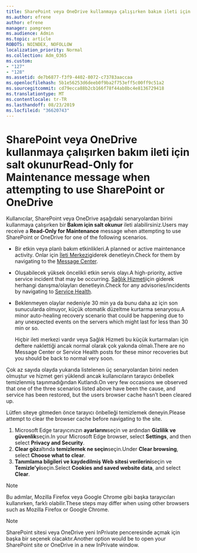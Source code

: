```yaml
---
title: SharePoint veya OneDrive kullanmaya çalışırken bakım ileti için salt okunur
ms.author: efrene
author: efrene
manager: pamgreen
ms.audience: Admin
ms.topic: article
ROBOTS: NOINDEX, NOFOLLOW
localization_priority: Normal
ms.collection: Adm_O365
ms.custom:
- "127"
- "128"
ms.assetid: de7b6877-f3f9-4402-8072-c73783aaccaa
ms.openlocfilehash: 5b1e56253d6deeb0f9ba2f753eff5c00ff9c51a2
ms.sourcegitcommit: cd79ecca88b2cb166f78f44ab8bc4e8136729418
ms.translationtype: MT
ms.contentlocale: tr-TR
ms.lasthandoff: 08/23/2019
ms.locfileid: "36620743"
---
```

# <a name="read-only-for-maintenance-message-when-attempting-to-use-sharepoint-or-onedrive"></a><span data-ttu-id="219a6-102">SharePoint veya OneDrive kullanmaya çalışırken bakım ileti için salt okunur</span><span class="sxs-lookup"><span data-stu-id="219a6-102">Read-Only for Maintenance message when attempting to use SharePoint or OneDrive</span></span>

<span data-ttu-id="219a6-103">Kullanıcılar, SharePoint veya OneDrive aşağıdaki senaryolardan birini kullanmaya çalışırken bir **Bakım için salt okunur** ileti alabilirsiniz.</span><span class="sxs-lookup"><span data-stu-id="219a6-103">Users may receive a **Read-Only for Maintenance** message when attempting to use SharePoint or OneDrive for one of the following scenarios.</span></span> 

-   <span data-ttu-id="219a6-104">Bir etkin veya planlı bakım etkinlikleri.</span><span class="sxs-lookup"><span data-stu-id="219a6-104">A planned or active maintenance activity.</span></span>  <span data-ttu-id="219a6-105">Onlar için [İleti Merkezi](https://portal.office.com/adminportal/home#/messagecenter)giderek denetleyin.</span><span class="sxs-lookup"><span data-stu-id="219a6-105">Check for them by navigating to the [Message Center](https://portal.office.com/adminportal/home#/messagecenter).</span></span>
-   <span data-ttu-id="219a6-106">Oluşabilecek yüksek öncelikli etkin servis olayı.</span><span class="sxs-lookup"><span data-stu-id="219a6-106">A high-priority, active service incident that may be occurring.</span></span> <span data-ttu-id="219a6-107">[Sağlık Hizmeti](https://portal.office.com/adminportal/home#/servicehealth)için giderek herhangi danışma/olayları denetleyin.</span><span class="sxs-lookup"><span data-stu-id="219a6-107">Check for any advisories/incidents by navigating to [Service Health](https://portal.office.com/adminportal/home#/servicehealth).</span></span>
-   <span data-ttu-id="219a6-108">Beklenmeyen olaylar nedeniyle 30 min ya da bunu daha az için son sunucularda olmuyor, küçük otomatik düzeltme kurtarma senaryosu.</span><span class="sxs-lookup"><span data-stu-id="219a6-108">A minor auto-healing recovery scenario that could be happening due to any unexpected events on the servers which might last for less than 30 min or so.</span></span> 
    
    <span data-ttu-id="219a6-109">Hiçbir ileti merkezi vardır veya Sağlık Hizmeti bu küçük kurtarmaları için deftere naklettiği ancak normal olarak çok yakında olmalı.</span><span class="sxs-lookup"><span data-stu-id="219a6-109">There are no Message Center or Service Health posts for these minor recoveries but you should be back to normal very soon.</span></span>

<span data-ttu-id="219a6-110">Çok az sayıda olayda yukarıda listelenen üç senaryolardan birini neden olmuştur ve hizmet geri yüklendi ancak kullanıcıların tarayıcı önbellek temizlenmiş taşınmadığından Kutlandı.</span><span class="sxs-lookup"><span data-stu-id="219a6-110">On very few occasions we observed that one of the three scenarios listed above have been the cause, and service has been restored, but the users browser cache hasn’t been cleared up.</span></span>

<span data-ttu-id="219a6-111">Lütfen siteye gitmeden önce tarayıcı önbelleği temizlemek deneyin.</span><span class="sxs-lookup"><span data-stu-id="219a6-111">Please attempt to clear the browser cache before navigating to the site.</span></span>

1. <span data-ttu-id="219a6-112">Microsoft Edge tarayıcınızın **ayarlarını**seçin ve ardından **Gizlilik ve güvenlik**seçin.</span><span class="sxs-lookup"><span data-stu-id="219a6-112">In your Microsoft Edge browser, select **Settings**, and then select **Privacy and Security**.</span></span>
2. <span data-ttu-id="219a6-113">**Clear göz**altında **temizlemek ne seçin**seçin.</span><span class="sxs-lookup"><span data-stu-id="219a6-113">Under **Clear browsing**, select **Choose what to clear**.</span></span>
3. <span data-ttu-id="219a6-114">**Tanımlama bilgileri ve kaydedilmiş Web sitesi verilerini**seçin ve **Temizle'yi**seçin.</span><span class="sxs-lookup"><span data-stu-id="219a6-114">Select **Cookies and saved website data**, and select **Clear**.</span></span>

>[!Note] 
> <span data-ttu-id="219a6-115">Bu adımlar, Mozilla Firefox veya Google Chrome gibi başka tarayıcıları kullanırken, farklı olabilir.</span><span class="sxs-lookup"><span data-stu-id="219a6-115">These steps may differ when using other browsers such as Mozilla Firefox or Google Chrome.</span></span>

>[!Note] 
> <span data-ttu-id="219a6-116">SharePoint sitesi veya OneDrive yeni InPrivate penceresinde açmak için başka bir seçenek olacaktır.</span><span class="sxs-lookup"><span data-stu-id="219a6-116">Another option would be to open your SharePoint site or OneDrive in a new InPrivate window.</span></span>